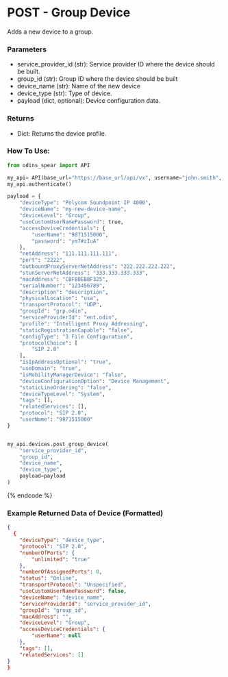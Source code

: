 # POST - Group Device

Adds a new device to a group. 

### Parameters&#x20;

* service\_provider\_id (str): Service provider ID where the device should be built.
* group\_id (str): Group ID where the device should be built
* device\_name (str): Name of the new device
* device\_type (str): Type of device. 
* payload (dict, optional): Device configuration data. 

### Returns

* Dict: Returns the device profile. 

### How To Use:

```python
from odins_spear import API

my_api= API(base_url="https://base_url/api/vx", username="john.smith", password="ODIN_INSTANCE_1")
my_api.authenticate()

payload = {
    "deviceType": "Polycom Soundpoint IP 4000",
    "deviceName": "my-new-device-name",
    "deviceLevel": "Group",
    "useCustomUserNamePassword": true,
    "accessDeviceCredentials": {
        "userName": "9871515000",
        "password": "ym7#zIuA"
    },
    "netAddress": "111.111.111.111",
    "port": "2222",
    "outboundProxyServerNetAddress": "222.222.222.222",
    "stunServerNetAddress": "333.333.333.333",
    "macAddress": "CBFB0EBBF325",
    "serialNumber": "123456789",
    "description": "description",
    "physicalLocation": "usa",
    "transportProtocol": "UDP",
    "groupId": "grp.odin",
    "serviceProviderId": "ent.odin",
    "profile": "Intelligent Proxy Addressing",
    "staticRegistrationCapable": "false",
    "configType": "3 File Configuration",
    "protocolChoice": [
        "SIP 2.0"
    ],
    "isIpAddressOptional": "true",
    "useDomain": "true",
    "isMobilityManagerDevice": "false",
    "deviceConfigurationOption": "Device Management",
    "staticLineOrdering": "false",
    "deviceTypeLevel": "System",
    "tags": [],
    "relatedServices": [],
    "protocol": "SIP 2.0",
    "userName": "9871515000"
}


my_api.devices.post_group_device(
    "service_provider_id",
    "group_id",
    "device_name", 
    "device_type",
    payload=payload
)
```
{% endcode %}

### Example Returned Data of Device (Formatted)

```json
{
  {
    "deviceType": "device_type",
    "protocol": "SIP 2.0",
    "numberOfPorts": {
        "unlimited": "true"
    },
    "numberOfAssignedPorts": 0,
    "status": "Online",
    "transportProtocol": "Unspecified",
    "useCustomUserNamePassword": false,
    "deviceName": "device_name",
    "serviceProviderId": "service_provider_id",
    "groupId": "group_id",
    "macAddress": "",
    "deviceLevel": "Group",
    "accessDeviceCredentials": {
        "userName": null
    },
    "tags": [],
    "relatedServices": []
}
}
```